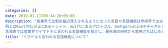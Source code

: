 ```yaml
---
categories: []
date: 2019-01-11T00:34:20+09:00
description: "産業界で比較的最近導入されるようになった言語や言語機能は学術界では古くから研究されていたものも多くあるようです。
例えばRustやScalaにあるトレイト、Swiftにあるプロトコル、Goのgoroutineやチャネルなどは遡ると1970年代、80年代頃に提案された機能にあたります。
本発表では産業界でイマドキと言われる言語機能を紹介し、最先端の研究から実用されはじめるまでのギャップを覗こうと思います。 "
title: "イマドキと言われる言語機能について"
---
```

<section data-markdown
    data-separator="\n===\n"
    data-vertical="\n---\n"
    data-notes="^Note:">
<script type="text/template">
# イマドキと言われる言語機能について
----------------------
第60回プログラミングシンポジウム
<!-- .slide: class="center" -->
===
# About Me
---------
![κeenのアイコン](/images/kappa.png) <!-- .element: style="position:absolute;right:0;z-index:-1" width="20%" -->

 * κeen
 * [@blackenedgold](https://twitter.com/blackenedgold)
 * Github: [KeenS](https://github.com/KeenS)
 * [Idein Inc.](https://idein.jp/)のエンジニア
   + 情報科学の教育は受けていない純粋なエンジニア
 * 実際に仕事で使った(ている)のはJava, Scala, Rust

===

# 最近っぽい言語
----------------

言語              | 1.0リリース | 特徴
:-----------------------------------------------|------------|:------
 [Go](https://golang.org/)                      |   2012     | goroutineが使えるシンプルな言語
 [Rust](https://www.rust-lang.org/)             |   2015     | 安全なシステムプログラミング言語
 [Swift](https://developer.apple.com/jp/swift/) |   2014     | iOSアプリが作れる
 [Scala](https://www.scala-lang.org/)           |   2004     | 関数型パラダイムを取り入れたJVM言語
 [Kotlin](https://kotlinlang.org/)              |   2016     | 整理されたJava


===

# 最近のトレンド
---------------

* 静的型付言語が増えてきた
  + 動的型付言語が主流だった反動？
* 静的コンパイルする言語が増えてきた
* インタプリタ言語にも速度が求められるようになってきた
* 関数型言語の機能を取り入れるようになってきた
* 速度やマルチコア対応が気にされ始めた
* マルチタスクのサポートが増えてきた

===
# 静的型(解析)
--------

* 動的型付言語に(部分的に)静的型を入れるのが増えてきた
  + [漸進的型付け (2006)](http://wphomes.soic.indiana.edu/jsiek/what-is-gradual-typing/)かな？
  + [TypeScript](https://www.typescriptlang.org/)
  + Pythonの[Type Hints](https://www.python.org/dev/peps/pep-0484/)
  + Ruby 3に型を入れたいらしい
* Null値の静的解析が増えた
  + Scala, Rustの`Option` 型
  + Swift, Kotlinのnullable/non-nullableの区別
* 型推論

===

# TypeScript
------------

* TypeScript is a typed superset of JavaScript that compiles to plain JavaScript.

```typescript
function greeter(person: string) {
    return "Hello, " + person;
}
```

* 型がかなり多機能 CF [TypeScriptで最低一つは必須なオプションオブジェクトの型を作る](https://qiita.com/uhyo/items/583ddf7af3b489d5e8e9)
* 型のないコードも許容する

===
# Rustの `Option`
-------

``` rust
pub enum Option<T> {
    None,
    Some(T),
}

let x: Option<u32> = Some(2);
assert_eq!(x.is_some(), true);

let x: Option<u32> = None;
assert_eq!(x.is_some(), false);
```

===
# Rustの `Option`
-------

* 代数的データ型で定義される
* 特に `Option` が特別扱いされているわけではない


===
# KotlinのNull許容型
--------

``` kotlin
val listWithNulls: List<String?> = listOf("Kotlin", null)
for (item in listWithNulls) {
    item?.let { println(it) } // prints A and ignores null
}
```

===
# KotlinのNull許容型
--------

* Nullable Typeのための構文が用意されている

===
# 継承に依らないポリモーフィズム
------------------------------

* 今まで主流の言語は継承によるポリモーフィズムが多かった
  + Ruby, Perl, Python, Java, C++
* それ以外の方法が増えてきた
 + [型クラス(1988)](https://people.csail.mit.edu/dnj/teaching/6898/papers/wadler88.pdf)とか構造的ポリモーフィズムとか
 + Scalaの貧者の型クラス, Rustのトレイト
 + Goのインターフェース


===
# Rustのトレイト
------

``` rust
struct Sheep { naked: bool, name: &'static str }

trait Animal {
    // Instance method signatures; these will return a string.
    fn name(&self) -> &'static str;
    fn noise(&self) -> &'static str;
}

// Implement the `Animal` trait for `Sheep`.
impl Animal for Sheep {
    fn name(&self) -> &'static str {
        self.name
    }

    fn noise(&self) -> &'static str {
        if self.is_naked() {
            "baaaaah?"
        } else {
            "baaaaah!"
        }
    }
}
```

===
# Rustのトレイト
------

* 割と普通の型クラス

===
# Scalaの型クラス
-------


``` scala
trait Show[A] {
  def show(a: A): String
}
implicit val intCanShow: Show[Int] =
  new Show[Int] {
    def show(int: Int): String = s"int $int"
}
def showExp(implicit sh: Show[A]) = sh.show(a)
```

===
# Scalaの型クラス
-------

* dictinary passing方式のimplicit parameterを生で実装

===
# Goのインターフェース
-----

``` go
type I interface {
	M()
}

type T struct {
	S string
}

// This method means type T implements the interface I,
// but we don't need to explicitly declare that it does so.
func (t T) M() {
	fmt.Println(t.S)
}

```

===
# Goのインターフェース
-----

* 構造的ポリモーフィズムっぽい？

===

# 所有権
---------

* GCを使わないメモリ管理
 + [線形型 (1990?)](http://citeseerx.ist.psu.edu/viewdoc/summary?doi=10.1.1.31.5002)
 + Rust, (部分的に)C++のムーブセマンティクス

===
# Rustの所有権
--------------

``` rust
let s1 = String::from("hello");
// s1はここでs2に所有権が移った
let s2 = s1;

// ここでs1を使おうとするとエラー
println!("{}, world!", s1);

// s2はスコープの終わりで解放される
```

===
# Rustの所有権
--------------

* Rustの最大の特徴とされるが難しいという声も

===

# 非同期処理
-----------------

* async/await
  + C#, JavaScript, (Scala), (Rust)
* コルーチン
  + kotlin, (Java)
* goroutine + [CSP(1978)](https://www.cs.cmu.edu/~crary/819-f09/Hoare78.pdf)
  + goroutineはコルーチンではない
  + goroutineは軽量スレッドではない
  + Go

===
# C#の `async` / `await`
-----

``` c#
private readonly HttpClient _httpClient = new HttpClient();

downloadButton.Clicked += async (o, e) =>
{
    // This line will yield control to the UI as the request
    // from the web service is happening.
    //
    // The UI thread is now free to perform other work.
    var stringData = await _httpClient.GetStringAsync(URL);
    DoSomethingWithData(stringData);
};
```

===

# C#の `async` / `await`
-----

* `async` / `await` を最初に発明したのが C# らしい？
* `async` ブロック内で `await` を呼ぶことでIOでブロックしなくなる
  + シンタックスシュガーで内部ではステートマシンになる
  + コルーチンと違ってスタックレス
* ユーザが非同期タスクを作ることも出来る

===
# Goのgoroutine
-----------------

``` go
func sum(s []int, c chan int) {
	sum := 0
	for _, v := range s {
		sum += v
	}
	c <- sum // send sum to c
}

func main() {
	s := []int{7, 2, 8, -9, 4, 0}

	c := make(chan int)
	go sum(s[:len(s)/2], c)
	go sum(s[len(s)/2:], c)
	x, y := <-c, <-c // receive from c

	fmt.Println(x, y, x+y)
}
```

===
# Goのgoroutine
-----------------

* goroutineはマルチスレッドで動く
* goroutineはIOなどのタイミングで他のgoroutineに制御を移す
* goroutineはnon-preemptive
* goroutine同士は(基本は)チャネルで通信する


===

# 開発支援ツール
----------------

* コードフォーマッタ
  + コードを自動整形してくれる
  + 自動インデントより多くをする
* [Language Server Protocol](https://langserver.org/)
  + 古くはLispのSWANK?
  + 開発支援のためにクエリに答える
  + 型、定義箇所、ドキュメント、名前変更など

===
# フォーマッタ
---------

``` rust
fn main()
 {
    let name   = "keen";
 println!("Hello, {}", name);
}

```

``` rust
fn main() {
    let name = "keen";
    println!("Hello, {}", name);
}
```

===
# フォーマッタ
---------

* インデントを調整する
* 改行や途中にある空白も変更する
* CLIから起動できるので誰が書いても最終的に同じ見た目になる
  + チーム開発で便利

===
# Language Server
-----

``` text
client-notification Fri Jan 11 03:54:52 2019:
(:jsonrpc "2.0" :method "initialized" :params
          (:__dummy__ t))

client-notification Fri Jan 11 03:54:52 2019:
(:jsonrpc "2.0" :method "textDocument/didOpen" :params
          (:textDocument
           (:uri "file:///home/shun/Rust/WebAssembler-rs/src/lib.rs" :version 0 :languageId "rust" :text "mod util;\nmod module;\nmod types;\nmod ops;\npub mod builder;\n\npub use types::*;\npub use module::*;\npub use ops::*;\n\npub trait Dump {\n    fn dump(&self, buf: &mut Vec<u8>) -> usize;\n}\n")))

client-notification Fri Jan 11 03:54:52 2019:
(:jsonrpc "2.0" :method "workspace/didChangeConfiguration" :params
          (:settings nil))

```

===
# Language Server
-----

* クライアント(エディタなど)からのクエリに答える
  + 型情報、補完情報などなど
  + オンラインにクエリに答えないといけない
* プロトコルが統一化されたので言語に依存せずに使えるようになった
* 割と処理系開発元と同じところが提供することが多くなった
* 静的解析よりなので動的型付き言語には少し不満

===
# まとめ
--------

* 静的解析
* 継承から離れつつある
* 所有権がきてる
* 開発支援ツールも言語に求められるように


</script>
</section>
